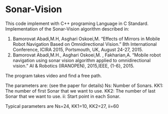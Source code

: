 # Sonar-Vision
This code implement with C++ programing Language in C Standard.
Implementation of the Sonar-Vision algorithm described in:

1. Bamorovat Abadi,M.H, Asghari Oskoei,M. “Effects of Mirrors in Mobile Robot Navigation Based on Omnidirectional Vision.”
8th International Conference, ICIRA 2015, Portsmouth, UK, August 24-27, 2015.
2. Bamorovat Abadi,M.H., Asghari Oskoei,M. , Fakharian,A. “Mobile robot navigation using sonar vision algorithm applied to omnidirectional vision.”
AI & Robotics (IRANOPEN), 2015,IEEE, {1-6}, 2015.

The program takes video and find a free path.

The parameters are: (see the paper for details)
Ns: Number of Sonars.
KK1: The number of first Sonar that we want to use.
KK2: The number of last Sonar that we want to use.
ii: Start point in each Sonar.

Typical parameters are Ns=24, KK1=10, KK2=27, ii=60
